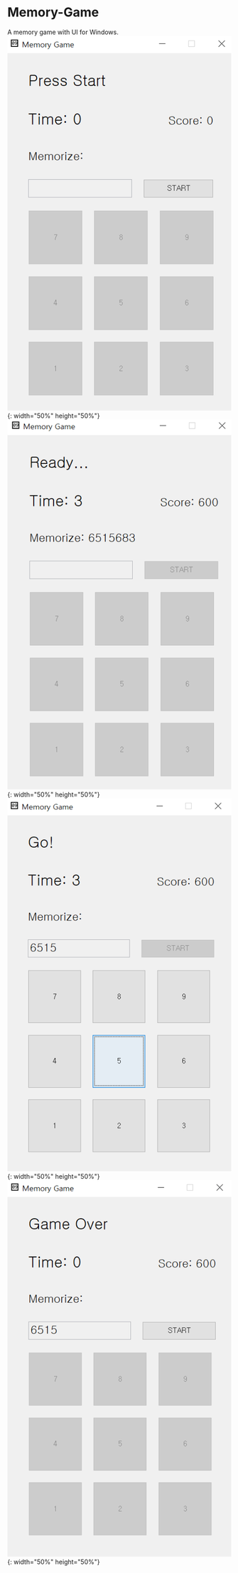 # Memory-Game
A memory game with UI for Windows.
![screenshot1](./screenshots/1.PNG){: width="50%" height="50%"}
![screenshot2](./screenshots/2.PNG){: width="50%" height="50%"}
![screenshot3](./screenshots/3.PNG){: width="50%" height="50%"}
![screenshot4](./screenshots/4.PNG){: width="50%" height="50%"}
